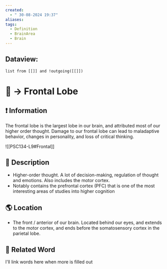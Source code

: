 ```yaml
---
created:
  - " 30-08-2024 19:37"
aliases: 
tags:
  - Definition
  - BrainArea
  - Brain
---
```

## Dataview:
```dataview
list from [[]] and !outgoing([[]])
```


# 📗 -> Frontal Lobe


## ❗ Information
The frontal lobe is the largest lobe in our brain, and attributed most of our higher order thought. Damage to our frontal lobe can lead to maladaptive behavior, changes in personality, and loss of critical thinking.

![[PSC134-L9#Frontal]]

## 📄 Description 
- Higher-order thought. A lot of decision-making, regulation of thought and emotions. Also includes the motor cortex.
- Notably contains the prefrontal cortex (PFC) that is one of the most interesting areas of studies into higher cognition

## 🌎 Location
- The front / anterior of our brain. Located behind our eyes, and extends to the motor cortex, and ends before the somatosensory cortex in the parietal lobe. 


## 🔗 Related Word
I'll link words here when more is filled out